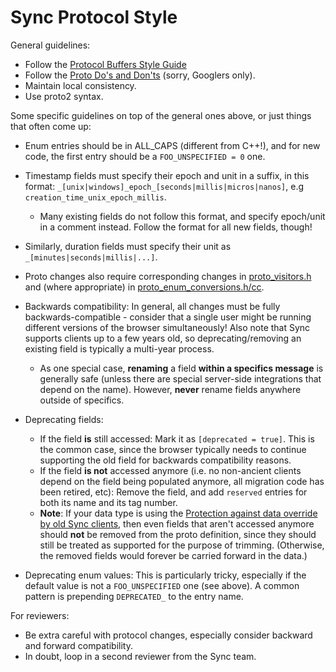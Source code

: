 Sync Protocol Style
===================

General guidelines:
* Follow the [Protocol Buffers Style Guide](https://developers.google.com/protocol-buffers/docs/style)
* Follow the [Proto Do's and Don'ts](http://go/protodosdonts) (sorry, Googlers only).
* Maintain local consistency.
* Use proto2 syntax.

Some specific guidelines on top of the general ones above, or just things that often come up:
* Enum entries should be in ALL_CAPS (different from C++!), and for new code, the first entry should be a `FOO_UNSPECIFIED = 0` one.
* Timestamp fields must specify their epoch and unit in a suffix, in this format: `_[unix|windows]_epoch_[seconds|millis|micros|nanos]`, e.g `creation_time_unix_epoch_millis`.
  * Many existing fields do not follow this format, and specify epoch/unit in a comment instead. Follow the format for all new fields, though!
* Similarly, duration fields must specify their unit as `_[minutes|seconds|millis|...]`.
* Proto changes also require corresponding changes in [proto_visitors.h](https://source.chromium.org/chromium/chromium/src/+/main:components/sync/protocol/proto_visitors.h) and (where appropriate) in [proto_enum_conversions.h/cc](https://source.chromium.org/chromium/chromium/src/+/main:components/sync/protocol/proto_enum_conversions.cc).
* Backwards compatibility: In general, all changes must be fully backwards-compatible - consider that a single user might be running different versions of the browser simultaneously! Also note that Sync supports clients up to a few years old, so deprecating/removing an existing field is typically a multi-year process.
  * As one special case, **renaming** a field **within a specifics message** is generally safe (unless there are special server-side integrations that depend on the name). However, **never** rename fields anywhere outside of specifics.
* Deprecating fields:
  * If the field **is** still accessed: Mark it as `[deprecated = true]`. This is the common case, since the browser typically needs to continue supporting the old field for backwards compatibility reasons.
  * If the field **is not** accessed anymore (i.e. no non-ancient clients depend on the field being populated anymore, all migration code has been retired, etc): Remove the field, and add `reserved` entries for both its name and its tag number.
  * **Note**: If your data type is using the [Protection against data override by old Sync clients](https://www.chromium.org/developers/design-documents/sync/old-sync-clients-data-override-protection/), then even fields that aren't accessed anymore should **not** be removed from the proto definition, since they should still be treated as supported for the purpose of trimming. (Otherwise, the removed fields would forever be carried forward in the data.)

* Deprecating enum values: This is particularly tricky, especially if the default value is not a `FOO_UNSPECIFIED` one (see above). A common pattern is prepending `DEPRECATED_` to the entry name.

For reviewers:
* Be extra careful with protocol changes, especially consider backward and forward compatibility.
* In doubt, loop in a second reviewer from the Sync team.
